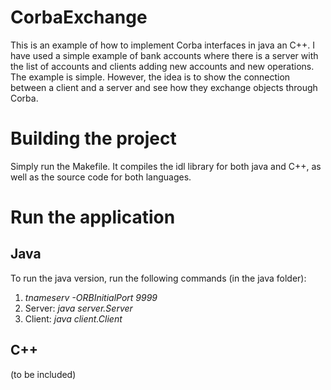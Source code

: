 # CorbaExchange
This is an example of how to implement Corba interfaces in java an C++.
I have used a simple example of bank accounts where there is a server with the list of accounts and clients adding 
new accounts and new operations.
The example is simple. However, the idea is to show the connection between a client and a server and see how they
exchange objects through Corba.

# Building the project
Simply run the Makefile. It compiles the idl library for both java and C++, as well as the source code for both languages.

# Run the application
## Java
To run the java version, run the following commands (in the java folder):

1. *tnameserv -ORBInitialPort 9999*
2. Server: *java server.Server*
3. Client: *java client.Client*

## C++

(to be included)
